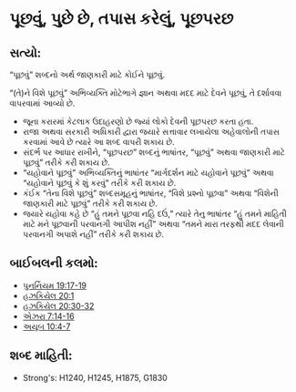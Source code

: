 # પૂછવું, પુછે છે, તપાસ કરેલું, પૂછપરછ 

## સત્યો: 

“પૂછવું” શબ્દનો અર્થ જાણકારી માટે કોઈને પૂછવું.

“(તે)ને વિશે પૂછવું” અભિવ્યક્તિ મોટેભાગે જ્ઞાન અથવા મદદ માટે દેવને પૂછવું, તે દર્શાવવા વાપરવામાં આવ્યો છે.

* જૂના કરારમાં કેટલાક ઉદાહરણો છે જ્યાં લોકો દેવની પૂછપરછ કરતા હતા.
* રાજા અથવા સરકારી અધિકારી દ્વારા જયારે સત્તાવાર લખાયેલા અહેવાલોની તપાસ કરવામાં આવે છે ત્યારે આ શબ્દ વાપરી શકાય છે.
* સંદર્ભ પર આધાર રાખીને, “પૂછપરછ” શબ્દનું ભાષાંતર, “પૂછવું” અથવા જાણકારી માટે પૂછવું” તરીકે કરી શકાય છે.
* “યહોવાને પૂછવું” અભિવ્યક્તિનું ભાષાંતર “માર્ગદર્શન માટે યહોવાને પૂછવું” અથવા “યહોવાને પૂછવું કે શું કરવું” તરીકે કરી શકાય છે.
* કંઈક “તેના વિશે પૂછવું” શબ્દસમૂહનું ભાષાંતર, “વિશે પ્રશ્નો પૂછવા” અથવા “વિશેની જાણકારી માટે પૂછવું” તરીકે કરી શકાય છે.
* જયારે યહોવા કહે છે “હું તમને પૂછવા નહિ દઉં,” ત્યારે તેનુ ભાષાંતર “હું તમને માહિતી માટે મને પૂછવાની પરવાનગી આપીશ નહીં” અથવા “તમને મારા તરફથી મદદ લેવાની પરવાનગી અપાશે નહીં” તરીકે કરી શકાય છે.

## બાઈબલની કલમો: 

* [પુનર્નિયમ 19:17-19](rc://gu/tn/help/deu/19/17)
* [હઝકિયેલ 20:1](rc://gu/tn/help/ezk/20/01)
* [હઝકિયેલ 20:30-32](rc://gu/tn/help/ezk/20/30)
* [એઝરા 7:14-16](rc://gu/tn/help/ezr/07/14)
* [અયૂબ 10:4-7](rc://gu/tn/help/job/10/04)

## શબ્દ માહિતી: 

* Strong's: H1240, H1245, H1875, G1830
